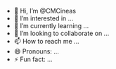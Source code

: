 - 👋 Hi, I’m @CMCineas
- 👀 I’m interested in ...
- 🌱 I’m currently learning ...
- 💞️ I’m looking to collaborate on ...
- 📫 How to reach me ...
- 😄 Pronouns: ...
- ⚡ Fun fact: ...

<!---
CMCineas/CMCineas is a ✨ special ✨ repository because its `README.md` (this file) appears on your GitHub profile.
You can click the Preview link to take a look at your changes.
--->
